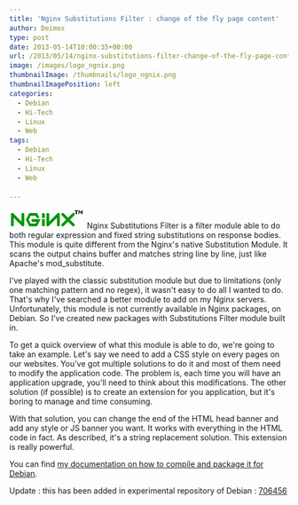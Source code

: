 ```yaml
---
title: 'Nginx Substitutions Filter : change of the fly page content'
author: Deimos
type: post
date: 2013-05-14T10:00:35+00:00
url: /2013/05/14/nginx-substitutions-filter-change-of-the-fly-page-content/
image: /images/logo_ngnix.png
thumbnailImage: /thumbnails/logo_ngnix.png
thumbnailImagePosition: left
categories:
  - Debian
  - Hi-Tech
  - Linux
  - Web
tags:
  - Debian
  - Hi-Tech
  - Linux
  - Web

---
```

![Nginx-logo](/images/logo_ngnix.png)
Nginx Substitutions Filter is a filter module able to do both regular expression and fixed string substitutions on response bodies. This module is quite different from the Nginx's native Substitution Module. It scans the output chains buffer and matches string line by line, just like Apache's mod_substitute.

I've played with the classic substitution module but due to limitations (only one matching pattern and no regex), it wasn't easy to do all I wanted to do. That's why I've searched a better module to add on my Nginx servers. Unfortunately, this module is not currently available in Nginx packages, on Debian. So I've created new packages with Substitutions Filter module built in.

To get a quick overview of what this module is able to do, we're going to take an example. Let's say we need to add a CSS style on every pages on our websites. You've got multiple solutions to do it and most of them need to modify the application code. The problem is, each time you will have an application upgrade, you'll need to think about this modifications. The other solution (if possible) is to create an extension for you application, but it's boring to manage and time consuming.

With that solution, you can change the end of the HTML head banner and add any style or JS banner you want. It works with everything in the HTML code in fact. As described, it's a string replacement solution. This extension is really powerful.

You can find [my documentation on how to compile and package it for Debian](https://wiki.deimos.fr/Http_substitutions_filter_:_multiple_filters_with_regex_on_response_bodies).

Update : this has been added in experimental repository of Debian : [706456][1]

 [1]: http://bugs.debian.org/cgi-bin/bugreport.cgi?bug=706456
